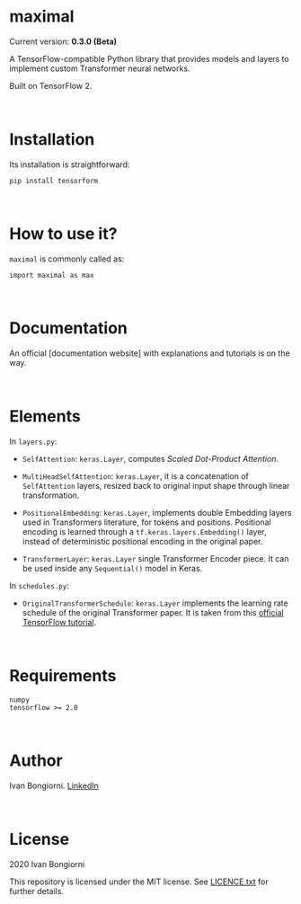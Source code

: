 # maximal

Current version: **0.3.0 (Beta)**

A TensorFlow-compatible Python library that provides models and layers to implement custom Transformer neural networks.

Built on TensorFlow 2.

<br>

# Installation
Its installation is straightforward:

```
pip install tensorform
```

<br>

# How to use it?
`maximal` is commonly called as:

```
import maximal as max
```

<br>

# Documentation
An official [documentation website] with explanations and tutorials is on the way.

<br>

# Elements

In `layers.py`:
- `SelfAttention`: `keras.Layer`, computes *Scaled Dot-Product Attention*.

- `MultiHeadSelfAttention`: `keras.Layer`, it is a concatenation of `SelfAttention` layers, resized back to original input shape through linear transformation.

- `PositionalEmbedding`: `keras.Layer`, implements double Embedding layers used in Transformers literature, for tokens and positions. Positional encoding is learned through a `tf.keras.layers.Embedding()` layer, instead of deterministic positional encoding in the original paper.

- `TransformerLayer`: `keras.Layer` single Transformer Encoder piece. It can be used inside any `Sequential()` model in Keras.

In `schedules.py`:
- `OriginalTransformerSchedule`: `keras.Layer` implements the learning rate schedule of the original Transformer paper. It is taken from this [official TensorFlow tutorial](https://www.tensorflow.org/text/tutorials/transformer).

<br>

# Requirements
```
numpy
tensorflow >= 2.0
```

<br>

# Author
Ivan Bongiorni. [LinkedIn](https://www.linkedin.com/in/ivan-bongiorni-b8a583164/)

<br>

# License
2020 Ivan Bongiorni

This repository is licensed under the MIT license. See [LICENCE.txt]() for further details.
